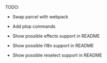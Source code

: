 TODO:

- Swap parcel with webpack
- Add plop commands

- Show possible effects support in README
- Show possible i18n support in README
- Show possible reselect support in README

